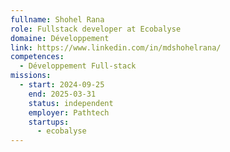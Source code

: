 ```yaml
---
fullname: Shohel Rana
role: Fullstack developer at Ecobalyse
domaine: Développement
link: https://www.linkedin.com/in/mdshohelrana/
competences:
  - Développement Full-stack
missions:
  - start: 2024-09-25
    end: 2025-03-31
    status: independent
    employer: Pathtech
    startups:
      - ecobalyse
---
```

